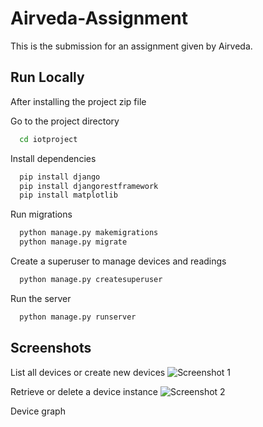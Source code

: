 # Airveda-Assignment

This is the submission for an assignment given by Airveda.


## Run Locally

After installing the project zip file

Go to the project directory

```bash
  cd iotproject
```

Install dependencies

```bash
  pip install django
  pip install djangorestframework
  pip install matplotlib
```
Run migrations

```bash
  python manage.py makemigrations
  python manage.py migrate
```
Create a superuser to manage devices and readings

```bash
  python manage.py createsuperuser
```
Run the server

```bash
  python manage.py runserver
```


## Screenshots

List all devices or create new devices
![Screenshot 1](https://github.com/Bulbul0017/Airveda-Assignment/assets/74949576/9c8ecfbb-cd1e-455e-bbd4-1ae994e2bd1d)

Retrieve or delete a device instance
![Screenshot 2](https://github.com/Bulbul0017/Airveda-Assignment/assets/74949576/99138f6e-db36-4492-8093-8b1d977e3165)

Device graph



